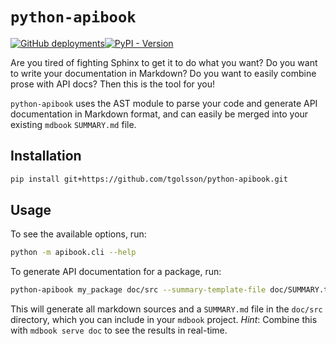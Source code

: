 # `python-apibook`

[![GitHub deployments](https://img.shields.io/github/deployments/tgolsson/python-apibook/github-pages?style=flat&logo=markdown&label=Documentation&link=)](https://tgolsson.github.io/python-apibook/)[![PyPI - Version](https://img.shields.io/pypi/v/python-apibook?logo=pypi&label=Latest%20version)](https://pypi.org/project/python-apibook)

Are you tired of fighting Sphinx to get it to do what you want? Do you want to write your documentation in Markdown? Do you want to easily combine prose with API docs? Then this is the tool for you!

`python-apibook` uses the AST module to parse your code and generate API documentation in Markdown format, and can easily be merged into your existing `mdbook` `SUMMARY.md` file.

## Installation

```bash
pip install git+https://github.com/tgolsson/python-apibook.git
```

## Usage

To see the available options, run:
```bash
python -m apibook.cli --help
```

To generate API documentation for a package, run:
```bash
python-apibook my_package doc/src --summary-template-file doc/SUMMARY.tmpl
```

This will generate all markdown sources and a `SUMMARY.md` file in the `doc/src` directory, which you can include in your `mdbook` project. _Hint_: Combine this with `mdbook serve doc` to see the results in real-time.
